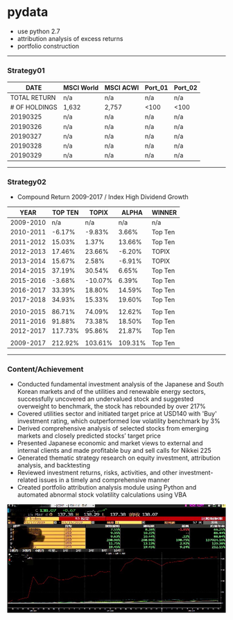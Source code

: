 # pydata
- use python 2.7
- attribution analysis of excess returns
- portfolio construction

***

### Strategy01
| DATE | MSCI World | MSCI ACWI | Port_01 | Port_02 |
| --- | --- | --- | --- | --- |
| TOTAL RETURN | n/a | n/a | n/a | n/a |
| # OF HOLDINGS | 1,632 | 2,757 | <100 | <100 |
| 20190325 | n/a | n/a | n/a | n/a |
| 20190326 | n/a | n/a | n/a | n/a |
| 20190327 | n/a | n/a | n/a | n/a |
| 20190328 | n/a | n/a | n/a | n/a |
| 20190329 | n/a | n/a | n/a | n/a |  


***

### Strategy02
- Compound Return 2009-2017 / Index High Dividend Growth

| YEAR | TOP TEN | TOPIX | ALPHA | WINNER |
| --- | --- | --- | --- | --- |
| 2009-2010 | n/a | n/a | n/a | n/a |
| 2010-2011 | -6.17% | -9.83% | 3.66% | Top Ten |
| 2011-2012 | 15.03% | 1.37% | 13.66% | Top Ten |
| 2012-2013 | 17.46% | 23.66% | -6.20% | TOPIX |
| 2013-2014 | 15.67% | 2.58% | -6.91% | TOPIX |
| 2014-2015 | 37.19% | 30.54% | 6.65% | Top Ten |
| 2015-2016 | -3.68% | -10.07% | 6.39% | Top Ten |
| 2016-2017 | 33.39% | 18.80% | 14.59% | Top Ten |
| 2017-2018 | 34.93% | 15.33% | 19.60% | Top Ten |
|  |  |  |  |  |
| 2010-2015 | 86.71% | 74.09% | 12.62% | Top Ten |
| 2011-2016 | 91.88% | 73.38% | 18.50% | Top Ten |
| 2012-2017 | 117.73% | 95.86% | 21.87% | Top Ten |
|  |  |  |  |  |
| 2009-2017 | 212.92% | 103.61% | 109.31% | Top Ten |

***

### Content/Achievement
-	Conducted fundamental investment analysis of the Japanese and South Korean markets and of the utilities and renewable energy sectors, successfully uncovered an undervalued stock and suggested overweight to benchmark, the stock has rebounded by over 217%
-	Covered utilities sector and initiated target price at USD140 with 'Buy' investment rating, which outperformed low volatility benchmark by 3%
-	Derived comprehensive analysis of selected stocks from emerging markets and closely predicted stocks’ target price 
-	Presented Japanese economic and market views to external and internal clients and made profitable buy and sell calls for Nikkei 225
-	Generated thematic strategy research on equity investment, attribution analysis, and backtesting
-	Reviewed investment returns, risks, activities, and other investment-related issues in a timely and comprehensive manner
-	Created portfolio attribution analysis module using Python and automated abnormal stock volatility calculations using VBA

![alt tag](image/alpha01.jpeg)

